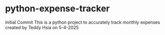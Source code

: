 # python-expense-tracker
Initial Commit
This is a python project to accurately track monthly expenses created by Teddy Hsia on 5-4-2025
